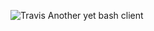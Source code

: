 ![Travis](https://travis-ci.org/pavelshackih/another-yet-bash-client.svg?branch=master)
Another yet bash client
